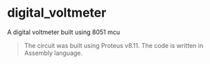 # digital_voltmeter
A digital voltmeter built using 8051 mcu
>The circuit was built using Proteus v8.11.
>The code is written in Assembly language.

